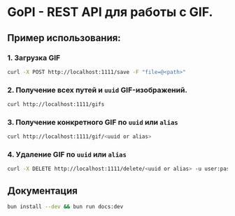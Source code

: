 # GoPI - REST API для работы с GIF.

## Пример использования:

### 1. Загрузка GIF
```bash
curl -X POST http://localhost:1111/save -F "file=@<path>"
```
### 2. Получение всех путей и `uuid` GIF-изображений.
```bash
curl http://localhost:1111/gifs
```
### 3. Получение конкретного GIF по `uuid` или `alias`
```bash
curl http://localhost:1111/gif/<uuid or alias>
```
### 4. Удаление GIF по `uuid` или `alias`
```bash
curl -X DELETE http://localhost:1111/delete/<uuid or alias> -u user:pass
```

## Документация
```bash
bun install --dev && bun run docs:dev
```
